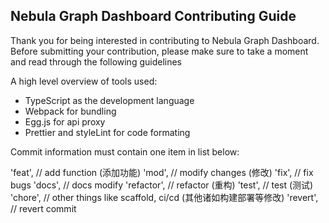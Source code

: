 ## Nebula Graph Dashboard Contributing Guide
Thank you for being interested in contributing to Nebula Graph Dashboard. Before submitting your contribution, please make sure to take a moment and read through the following guidelines

A high level overview of tools used:

- TypeScript as the development language
- Webpack for bundling
- Egg.js for api proxy
- Prettier and styleLint for code formating

Commit information must contain one item in list below:

'feat', // add function (添加功能)
'mod', // modify changes (修改)
'fix', // fix bugs
'docs', // docs modify
'refactor', // refactor (重构)
'test', // test (测试)
'chore', // other things like scaffold, ci/cd (其他诸如构建部署等修改)
'revert', // revert commit